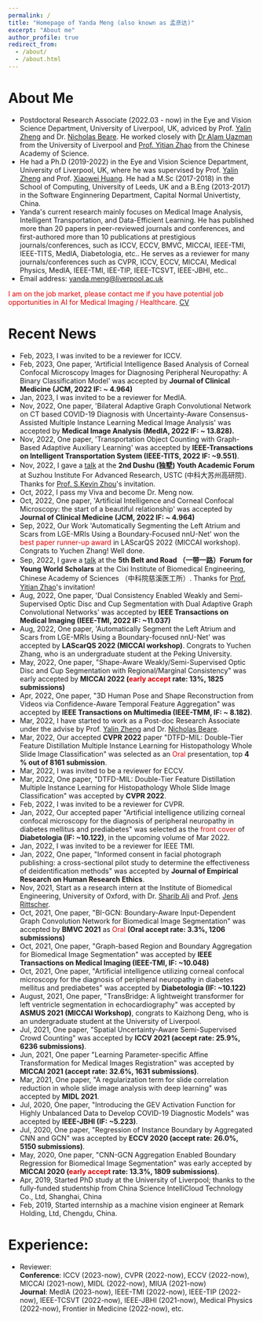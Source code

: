 ```yaml
---
permalink: /
title: "Homepage of Yanda Meng (also known as 孟彦达)"
excerpt: "About me"
author_profile: true
redirect_from: 
  - /about/
  - /about.html
---
```




About Me
====

+ Postdoctoral Research Associate (2022.03 - now) in the Eye and Vision Science Department, University of Liverpool, UK, adviced by Prof. [Yalin Zheng](http://pcwww.liv.ac.uk/~yzheng/) and Dr. [Nicholas Beare](https://www.liverpool.ac.uk/life-course-and-medical-sciences/staff/nicholas-beare/). He worked closely with [Dr Alam Uazman](https://www.liverpool.ac.uk/life-course-and-medical-sciences/staff/uazman-alam/) from the University of Liverpool and [Prof. Yitian Zhao](https://ytianzhao.github.io/) from the Chinese Academy of Science.  
+ He had a Ph.D (2019-2022) in the Eye and Vision Science Department, University of Liverpool, UK, where he was supervised by Prof. [Yalin Zheng](http://pcwww.liv.ac.uk/~yzheng/) and Prof. [Xiaowei Huang](https://cgi.csc.liv.ac.uk/~xiaowei/). He had a M.Sc (2017-2018) in the School of Computing, University of Leeds, UK and a B.Eng (2013-2017) in the Software Enginnering Department, Capital Normal Univertisty, China.
+ Yanda's current research mainly focuses on Medical Image Analysis, Intelligent Transportation, and Data-Efficient Learning. He has published more than 20 papers in peer-reviewed journals and conferences, and first-authored more than 10 publications at prestigious journals/conferences, such as ICCV, ECCV, BMVC, MICCAI, IEEE-TMI, IEEE-TITS, MedIA, Diabetologia, etc.. He serves as a reviewer for many journals/conferences such as CVPR, ICCV, ECCV, MICCAI, Medical Physics, MedIA, IEEE-TMI, IEE-TIP, IEEE-TCSVT, IEEE-JBHI, etc..  
+ Email address: yanda.meng@liverpool.ac.uk


<font color="#dd0000">I am on the job market, please contact me if you have potential job opportunities in AI for Medical Imaging / Healthcare. </font>[CV](https://drive.google.com/file/d/12Um7JsJu3CcCkxyFztI7g8zhLhPBEiPE/view?usp=sharing)  





  
Recent News
=== 
+ Feb, 2023, I was invited to be a reviewer for ICCV.  
+ Feb, 2023, One paper, 'Artificial Intelligence Based Analysis of Corneal Confocal Microscopy Images for Diagnosing Peripheral Neuropathy: A Binary Classification Model' was accepted by **Journal of Clinical Medicine (JCM, 2022 IF: ~ 4.964)**
+ Jan, 2023, I was invited to be a reviewer for MedIA.
+ Nov, 2022, One paper, 'Bilateral Adaptive Graph Convolutional Network on CT based COVID-19 Diagnosis with Uncertainty-Aware Consensus-Assisted Multiple Instance Learning Medical Image Analysis' was accepted by **Medical Image Analysis (MedIA, 2022 IF: ~ 13.828).**  
+ Nov, 2022, One paper, 'Transportation Object Counting with Graph-Based Adaptive Auxiliary Learning' was accepted by **IEEE-Transactions on Intelligent Transportation System (IEEE-TITS, 2022 IF: ~9.551)**.  
+ Nov, 2022, I gave a [talk](https://sz.ustc.edu.cn/xwgg_show/993.html) at the **2nd Dushu (独墅) Youth Academic Forum** at Suzhou Institute For Advanced Research, USTC (中科大苏州高研院). Thanks for [Prof. S.Kevin Zhou](http://miraclelab.site/?page_id=149)'s invitation.  
+ Oct, 2022, I pass my Viva and become Dr. Meng now.
+ Oct, 2022, One paper, 'Artificial Intelligence and Corneal Confocal Microscopy: the start of a beautiful relationship' was accepted by **Journal of Clinical Medicine (JCM, 2022 IF: ~ 4.964)**
+ Sep, 2022, Our Work 'Automatically Segmenting the Left Atrium and Scars from LGE-MRIs Using a Boundary-Focused nnU-Net' won the <font color="#dd0000">best paper runner-up award</font> in LAScarQS 2022 (MICCAI workshop). Congrats to Yuchen Zhang! Well done.
+ Sep, 2022, I gave a [talk](https://imed.nimte.ac.cn/view-25467.html) at the **5th Belt and Road （一带一路）Forum for Young World Scholars** at the Cixi Institute of Biomedical Engineering, Chinese Academy of Sciences （中科院慈溪医工所）. Thanks for [Prof. Yitian Zhao](https://ytianzhao.github.io/)'s invitation!   
+ Aug, 2022, One paper, 'Dual Consistency Enabled Weakly and Semi-Supervised Optic Disc and Cup Segmentation with Dual Adaptive Graph Convolutional Networks' was accepted by **IEEE Transactions on Medical Imaging (IEEE-TMI, 2022 IF: ~11.037)**
+ Aug, 2022, One paper, 'Automatically Segment the Left Atrium and Scars from LGE-MRIs Using a Boundary-focused nnU-Net' was accepted by **LAScarQS 2022 (MICCAI workshop)**. Congrats to Yuchen Zhang, who is an undergraduate student at the Peking University.
+ May, 2022, One paper, "Shape-Aware Weakly/Semi-Supervised Optic Disc and Cup Segmentation with Regional/Marginal Consistency" was early accepted by **MICCAI 2022 (<font color="#dd0000">early accept</font> rate: 13%, 1825 submissions)** 
+ Apr, 2022, One paper, "3D Human Pose and Shape Reconstruction from Videos via Confidence-Aware Temporal Feature Aggregation" was accepted by **IEEE Transactions on Multimedia (IEEE-TMM, IF: ~ 8.182)**.
+ Mar, 2022, I have started to work as a Post-doc Research Associate under the advise by Prof. [Yalin Zheng](http://pcwww.liv.ac.uk/~yzheng/) and Dr. [Nicholas Beare](https://www.liverpool.ac.uk/life-course-and-medical-sciences/staff/nicholas-beare/).  
+ Mar, 2022, Our accepted **CVPR 2022** paper "DTFD-MIL: Double-Tier Feature Distillation Multiple Instance Learning for Histopathology Whole Slide Image Classification" was selected as an <font color="#dd0000">Oral</font> presentation, top **4 % out of 8161 submission**.
+ Mar, 2022, I was invited to be a reviewer for ECCV.
+ Mar, 2022, One paper, "DTFD-MIL: Double-Tier Feature Distillation Multiple Instance Learning for Histopathology Whole Slide Image Classification" was accepted by **CVPR 2022**. 
+ Feb, 2022, I was invited to be a reviewer for CVPR.
+ Jan, 2022, Our accepted paper "Artificial intelligence utilizing corneal confocal microscopy for the diagnosis of peripheral neuropathy in diabetes mellitus and prediabetes" was selected as the <font color="#dd0000">front cover</font> of **Diabetologia (IF: ~10.122)**, in the upcoming volume of Mar 2022.
+ Jan, 2022, I was invited to be a reviewer for IEEE TMI.
+ Jan, 2022, One paper, "Informed consent in facial photograph publishing: a cross-sectional pilot study to determine the effectiveness of deidentification methods" was accepted by **Journal of Empirical Research on Human Research Ethics**.  
+ Nov, 2021, Start as a research intern at the Institute of Biomedical Engineering, University of Oxford, with Dr. [Sharib Ali](https://eng.ox.ac.uk/people/sharib-ali/) and Prof. [Jens Rittscher](https://www.ndm.ox.ac.uk/team/jens-rittscher).  
+ Oct, 2021, One paper, "BI-GCN: Boundary-Aware Input-Dependent Graph Convolution Network for Biomedical Image Segmentation" was accepted by **BMVC 2021** as <font color="#dd0000">Oral</font> **(Oral accept rate: 3.3%, 1206 submissions)**  
+ Oct, 2021, One paper, "Graph-based Region and Boundary Aggregation for Biomedical Image Segmentation" was accepted by **IEEE Transactions on Medical Imaging (IEEE-TMI, IF: ~10.048)**
+ Oct, 2021, One paper, "Artificial intelligence utilizing corneal confocal microscopy for the diagnosis of peripheral neuropathy in diabetes mellitus and prediabetes" was accepted by **Diabetologia (IF: ~10.122)**
+ August, 2021, One paper, "TransBridge: A lightweight transformer for left ventricle segmentation in echocardiography" was accepted by **ASMUS 2021 (MICCAI Workshop)**, congrats to Kaizhong Deng, who is an undergraduate student at the University of Liverpool.
+ Jul, 2021, One paper, "Spatial Uncertainty-Aware Semi-Supervised Crowd Counting" was accepted by **ICCV 2021 (accept rate: 25.9%, 6236 submissions)**.
+ Jun, 2021, One paper "Learning Parameter-specific Affine Transformation for Medical Images Registration" was accepted by **MICCAI 2021 (accept rate: 32.6%, 1631 submissions)**.
+ Mar, 2021, One paper, "A regularization term for slide correlation reduction in whole slide image analysis with deep learning" was accepted by **MIDL 2021**.
+ Jul, 2020, One paper, "Introducing the GEV Activation Function for Highly Unbalanced Data to Develop COVID-19 Diagnostic Models" was accepted by **IEEE-JBHI (IF: ~5.223)**.
+ Jul, 2020, One paper, "Regression of Instance Boundary by Aggregated CNN and GCN" was accepted by **ECCV 2020 (accept rate: 26.0%, 5150 submissions)**.
+ May, 2020, One paper, "CNN-GCN Aggregation Enabled Boundary Regression for Biomedical Image Segmentation" was early accepted by **MICCAI 2020 (<font color="#dd0000">early accept</font> rate: 13.3%, 1809 submissions)**.
+ Apr, 2019, Started PhD study at the University of Liverpool; thanks to the fully-funded studentship from China Science IntelliCloud Technology Co., Ltd, Shanghai, China
+ Feb, 2019, Started internship as a machine vision engineer at Remark Holding, Ltd, Chengdu, China.


Experience:
===
+ Reviewer:  
**Conference**: ICCV (2023-now), CVPR (2022-now), ECCV (2022-now), MICCAI (2021-now), MIDL (2022-now), MIUA (2021-now)    
**Journal**: MedIA (2023-now), IEEE-TMI (2022-now), IEEE-TIP (2022-now), IEEE-TCSVT (2022-now), IEEE-JBHI (2021-now), Medical Physics (2022-now), Frontier in Medicine (2022-now), etc.





